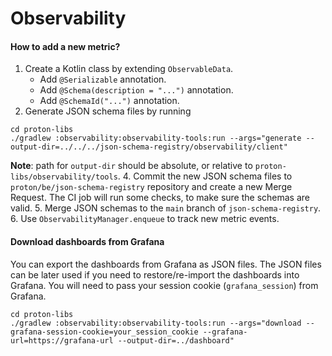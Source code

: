 # Observability

#### How to add a new metric?

1. Create a Kotlin class by extending `ObservableData`.
    - Add `@Serializable` annotation.
    - Add `@Schema(description = "...")` annotation.
    - Add `@SchemaId("...")` annotation.
2. Generate JSON schema files by
   running
  ```shell
  cd proton-libs
  ./gradlew :observability:observability-tools:run --args="generate --output-dir=../../../json-schema-registry/observability/client"
  ```
   **Note**: path for `output-dir` should be absolute, or relative to `proton-libs/observability/tools`.
4. Commit the new JSON schema files to `proton/be/json-schema-registry` repository
   and create a new Merge Request.
   The CI job will run some checks, to make sure the schemas are valid.
5. Merge JSON schemas to the `main` branch of `json-schema-registry`.
6. Use `ObservabilityManager.enqueue` to track new metric events.

#### Download dashboards from Grafana

You can export the dashboards from Grafana as JSON files. The JSON files can be later used if
you need to restore/re-import the dashboards into Grafana.
You will need to pass your session cookie (`grafana_session`) from Grafana.

```shell
cd proton-libs
./gradlew :observability:observability-tools:run --args="download --grafana-session-cookie=your_session_cookie --grafana-url=https://grafana-url --output-dir=../dashboard"
```
